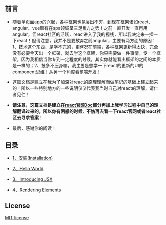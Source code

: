 ## 前言

* 随着单页面app的兴起，各种框架也是层出不穷，到现在框架诸如react、angular、vue颇有在spa领域呈三足鼎力之势！之前一直开发一直再用angular，但react社区的活跃，react进入了我的视线，所以我决定来一探一下react！但请注意，我并不是要放弃之前angular，主要有两方面的原因：1、技术这个东西，是学不完的，更何况在前端，各种框架更新得太快，完全没有必要今天出一个框架，就去学这个框架，你只需要做一件事情，专一个框架，因为我相信当你专到一定程度的时候，其实你就能看出框架的之间的本质是一样的；2、技多不压身嘛，我主要是想学一下react的更新的UI的component思维！从另一个角度看前端开发！


* 这篇文档是建立在我为了加深对react的原理理解而做笔记的基础上建立起来的！所以一些特别地方的一些说明仅仅代表我当时自己对react的理解，请仁者见仁！

* **请注意，这篇文档是建立在[react官网Doc](https://facebook.github.io/react/docs/installation.html)部分再加上我学习过程中自己的理解翻译过来的，所以你有困惑的时候，不妨再去看一下react官网或者react社区去寻求答案！**

* 最后，感谢你的阅读！

## 目录


* [1、安装(Installation)](https://github.com/woai30231/react-doc/tree/master/01-installation)

* [2、Hello World](https://github.com/woai30231/react-doc/tree/master/02-helloworld)

* [3、Introducing JSX](https://github.com/woai30231/react-doc/tree/master/03-introducingJSX)

* [4、Rendering Elements](https://github.com/woai30231/react-doc/tree/master/04-RenderingElements)



## License

[MIT license]()
